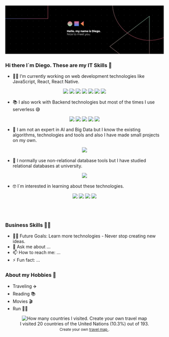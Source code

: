 ![Image](https://github.com/DFalque/images/blob/main/pantall99.png?raw=true)


### Hi there I´m Diego. These are my IT Skills 👋

- 👨‍💻 I’m currently working on web development technologies like JavaScript, React, React Native.

<p align="center">
  <img src="https://img.shields.io/badge/JavaScript-F7DF1E?style=for-the-badge&logo=javascript&logoColor=black">
  <img src="https://img.shields.io/badge/TypeScript-007ACC?style=for-the-badge&logo=typescript&logoColor=white">
  <img src="https://img.shields.io/badge/CSS3-1572B6?style=for-the-badge&logo=css3&logoColor=white">
  <img src="https://img.shields.io/badge/Sass-CC6699?style=for-the-badge&logo=sass&logoColor=white">
  <img src="https://img.shields.io/badge/React-20232A?style=for-the-badge&logo=react&logoColor=61DAFB">
  <img src="https://img.shields.io/badge/React_Native-20232A?style=for-the-badge&logo=react&logoColor=61DAFB">
  <img src="https://img.shields.io/badge/Gatsby-663399?style=for-the-badge&logo=gatsby&logoColor=white">
</p>

- 📚 I also work with Backend technologies but most of the times I use serverless 😅

<p align="center">
  <img src="https://img.shields.io/badge/Node.js-43853D?style=for-the-badge&logo=node.js&logoColor=white">
  <img src="https://img.shields.io/badge/Netlify-00C7B7?style=for-the-badge&logo=netlify&logoColor=white">
  <img src="https://img.shields.io/badge/Heroku-430098?style=for-the-badge&logo=heroku&logoColor=white">
  <img src="https://img.shields.io/badge/Amazon_AWS-232F3E?style=for-the-badge&logo=amazon-aws&logoColor=white">
  <img src="https://img.shields.io/badge/Google_Cloud-4285F4?style=for-the-badge&logo=google-cloud&logoColor=white">
</p>

- 🧠 I am not an expert in AI and Big Data but I know the existing algorithms, technologies and tools and also I have made small projects on my own.
<p align="center">
  <img src="https://img.shields.io/badge/Python-14354C?style=for-the-badge&logo=python&logoColor=white">
</p>

- 💾 I normally use non-relational database tools but I have studied relational databases at university.

<p align="center">
  <img src="https://img.shields.io/badge/MongoDB-4EA94B?style=for-the-badge&logo=mongodb&logoColor=white">
</p>


- 🤓 I´m interested in learning about these technologies.
<p align="center">
  <img src="https://img.shields.io/badge/Swift-FA7343?style=for-the-badge&logo=swift&logoColor=white">
  <img src="https://img.shields.io/badge/Kotlin-0095D5?&style=for-the-badge&logo=kotlin&logoColor=white">
  <img src="https://img.shields.io/badge/Go-00ADD8?style=for-the-badge&logo=go&logoColor=white">
  <img src="https://img.shields.io/badge/Elixir-4B275F?style=for-the-badge&logo=elixir&logoColor=white">
</p>



<br></br>

### Business Skills 👨💼

- 💪🏼 Future Goals: Learn more technologies - Never stop creating new ideas.
- 💬 Ask me about ...
- 📫 How to reach me: ...
- ⚡  Fun fact: ... 


### About my Hobbies 🥰

- Traveling ✈️
- Reading   📚
- Movies    🎬
- Run       🏃‍♂️

<p align="center">
<img src="https://chart.apis.google.com/chart?cht=map:fixed=-70,-180,80,180&chs=600x400&chf=bg,s,336699&chco=d0d0d0,cc0000,4D00FE&chd=s:999999999999999999999999999999999999999999999999999999999&chld=AT|BE|CZ|FR|PF|NC|BL|MF|PM|WF|TF|GF|GP|YT|MQ|RE|DE|IE|PT|ES|GB|AI|BM|IO|KY|FK|GI|MS|SH|TC|GG|IM|JE|PN|GS|VG|IT|NL|AW|CW|SX|BQ|JP|TH|VN|MX|CA|US|AS|UM|GU|MP|PR|VI|AE|QA|TR" width="600" height="400"  alt="How many countries I visited. Create your own travel map"><br/>I visited 20 countries of the United Nations (10.3%) out of 193.<br/><small>Create your own <a target="_blank" title="Create your travel map" href="https://www.joaoleitao.com/visited-countries-map/">travel map </a>.</small>
</p>




